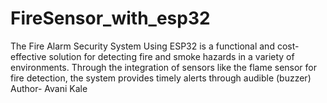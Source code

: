 # FireSensor_with_esp32
The Fire Alarm Security System Using ESP32 is a functional and cost-effective solution for detecting fire and smoke hazards in a variety of environments. Through the integration of sensors like the flame sensor for fire detection, the system provides timely alerts through audible (buzzer) 
Author- Avani Kale
